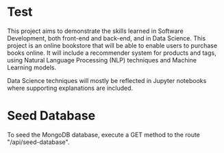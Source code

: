 # Test

This project aims to demonstrate the skills learned in Software Development, both front-end and back-end, and in Data Science. This project is an online bookstore that will be able to enable users to purchase books online. It will include a recommender system for products and tags, using Natural Language Processing (NLP) techniques and Machine Learning models. 

Data Science techniques will mostly be reflected in Jupyter notebooks where supporting explanations are included.

# Seed Database

To seed the MongoDB database, execute a GET method to the route "/api/seed-database".